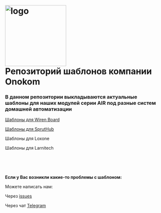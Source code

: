 #  <img width="200px" src="https://onokom.ru/img/index/logo-ONOKOM.svg" alt="logo"/> </br> Репозиторий шаблонов компании Onokom 

### В данном репозитории выкладываются актуальные шаблоны для наших модулей серии AIR под разные систем домашней автоматизации

[Шаблоны для Wiren Board](https://github.com/Onokom/Templates/tree/main/Wiren%20Board) </br>

[Шаблоны для SprutHub](https://github.com/Onokom/Templates/tree/main/SprutHub) </br>

Шаблоны для Loxone </br>

Шаблоны для Larnitech </br>

</br></br></br>

**Если у Вас возникли какие-то проблемы с шаблоном:**

Можете написать нам: 
 
Через [issues](https://github.com/Onokom/Templates/issues) </br>


Через чат [Telegram](https://t.me/ONOKOM) </br>


